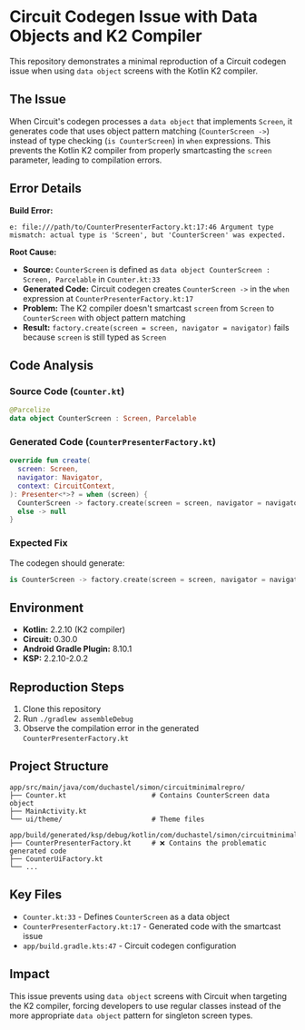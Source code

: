 # Circuit Codegen Issue with Data Objects and K2 Compiler

This repository demonstrates a minimal reproduction of a Circuit codegen issue when using `data object` screens with the Kotlin K2 compiler.

## The Issue

When Circuit's codegen processes a `data object` that implements `Screen`, it generates code that uses object pattern matching (`CounterScreen ->`) instead of type checking (`is CounterScreen`) in `when` expressions. This prevents the Kotlin K2 compiler from properly smartcasting the `screen` parameter, leading to compilation errors.

## Error Details

**Build Error:**
```
e: file:///path/to/CounterPresenterFactory.kt:17:46 Argument type mismatch: actual type is 'Screen', but 'CounterScreen' was expected.
```

**Root Cause:**
- **Source:** `CounterScreen` is defined as `data object CounterScreen : Screen, Parcelable` in `Counter.kt:33`
- **Generated Code:** Circuit codegen creates `CounterScreen ->` in the `when` expression at `CounterPresenterFactory.kt:17`
- **Problem:** The K2 compiler doesn't smartcast `screen` from `Screen` to `CounterScreen` with object pattern matching
- **Result:** `factory.create(screen = screen, navigator = navigator)` fails because `screen` is still typed as `Screen`

## Code Analysis

### Source Code (`Counter.kt`)
```kotlin
@Parcelize
data object CounterScreen : Screen, Parcelable
```

### Generated Code (`CounterPresenterFactory.kt`)
```kotlin
override fun create(
  screen: Screen,
  navigator: Navigator,
  context: CircuitContext,
): Presenter<*>? = when (screen) {
  CounterScreen -> factory.create(screen = screen, navigator = navigator) // ❌ screen is still Screen type
  else -> null
}
```

### Expected Fix
The codegen should generate:
```kotlin
is CounterScreen -> factory.create(screen = screen, navigator = navigator) // ✅ screen is smartcast to CounterScreen
```

## Environment

- **Kotlin:** 2.2.10 (K2 compiler)
- **Circuit:** 0.30.0
- **Android Gradle Plugin:** 8.10.1
- **KSP:** 2.2.10-2.0.2

## Reproduction Steps

1. Clone this repository
2. Run `./gradlew assembleDebug`
3. Observe the compilation error in the generated `CounterPresenterFactory.kt`

## Project Structure

```
app/src/main/java/com/duchastel/simon/circuitminimalrepro/
├── Counter.kt                     # Contains CounterScreen data object
├── MainActivity.kt
└── ui/theme/                      # Theme files

app/build/generated/ksp/debug/kotlin/com/duchastel/simon/circuitminimalrepro/
├── CounterPresenterFactory.kt     # ❌ Contains the problematic generated code
├── CounterUiFactory.kt
└── ...
```

## Key Files

- `Counter.kt:33` - Defines `CounterScreen` as a data object
- `CounterPresenterFactory.kt:17` - Generated code with the smartcast issue
- `app/build.gradle.kts:47` - Circuit codegen configuration

## Impact

This issue prevents using `data object` screens with Circuit when targeting the K2 compiler, forcing developers to use regular classes instead of the more appropriate `data object` pattern for singleton screen types.